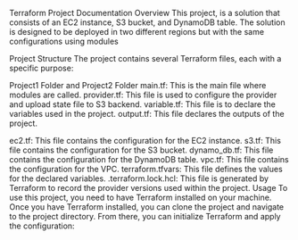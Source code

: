 Terraform Project Documentation
Overview
This project, is a solution that consists of an EC2 instance, S3 bucket, and DynamoDB table. 
The solution is designed to be deployed in two different regions but with the same configurations using modules


Project Structure
The project contains several Terraform files, each with a specific purpose:

Project1 Folder and Project2 Folder
main.tf: This is the main file where modules are called.
provider.tf: This file is used to configure the provider and upload state file to S3 backend.
variable.tf: This file is to declare the variables used in the project.
output.tf: This file declares the outputs of the project.


ec2.tf: This file contains the configuration for the EC2 instance.
s3.tf: This file contains the configuration for the S3 bucket.
dynamo_db.tf: This file contains the configuration for the DynamoDB table.
vpc.tf: This file contains the configuration for the VPC.
terraform.tfvars: This file defines the values for the declared variables.
.terraform.lock.hcl: This file is generated by Terraform to record the provider versions used within the project.
Usage
To use this project, you need to have Terraform installed on your machine. Once you have Terraform installed, you can clone the project and navigate to the project directory. From there, you can initialize Terraform and apply the configuration:
